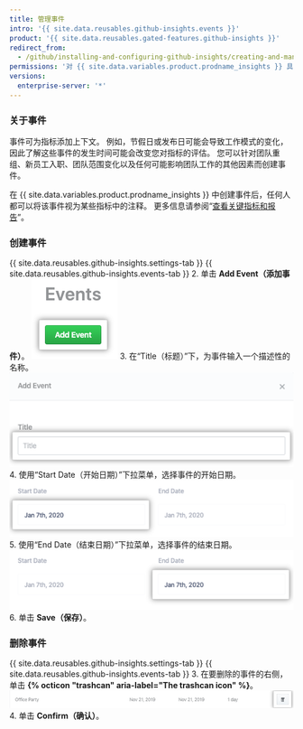 ```yaml
---
title: 管理事件
intro: '{{ site.data.reusables.github-insights.events }}'
product: '{{ site.data.reusables.gated-features.github-insights }}'
redirect_from:
  - /github/installing-and-configuring-github-insights/creating-and-managing-events
permissions: '对 {{ site.data.variables.product.prodname_insights }} 具有管理员权限的人可管理事件。'
versions:
  enterprise-server: '*'
---
```


### 关于事件

事件可为指标添加上下文。 例如，节假日或发布日可能会导致工作模式的变化，因此了解这些事件的发生时间可能会改变您对指标的评估。 您可以针对团队重组、新员工入职、团队范围变化以及任何可能影响团队工作的其他因素而创建事件。

在 {{ site.data.variables.product.prodname_insights }} 中创建事件后，任何人都可以将该事件视为某些指标中的注释。 更多信息请参阅“[查看关键指标和报告](/insights/exploring-your-usage-of-github-enterprise/viewing-key-metrics-and-reports)”。

### 创建事件

{{ site.data.reusables.github-insights.settings-tab }}
{{ site.data.reusables.github-insights.events-tab }}
2. 单击 **Add Event（添加事件）**。 ![添加事件按钮](/assets/images/help/insights/add-event.png)
3. 在“Title（标题）”下，为事件输入一个描述性的名称。 ![标题字段](/assets/images/help/insights/title-field.png)
4. 使用“Start Date（开始日期）”下拉菜单，选择事件的开始日期。 ![开始日期下拉菜单](/assets/images/help/insights/start-date.png)
5. 使用“End Date（结束日期）”下拉菜单，选择事件的结束日期。 ![结束日期下拉菜单](/assets/images/help/insights/end-date.png)
6. 单击 **Save（保存）**。

### 删除事件

{{ site.data.reusables.github-insights.settings-tab }}
{{ site.data.reusables.github-insights.events-tab }}
3. 在要删除的事件的右侧，单击 **{% octicon "trashcan" aria-label="The trashcan icon" %}**。 ![回收站按钮](/assets/images/help/insights/trashcan-button.png)
4. 单击 **Confirm（确认）**。
